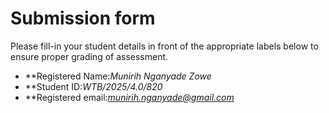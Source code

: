# Submission form

Please fill-in your student details in front of the appropriate labels
below to ensure proper grading of assessment.

- **Registered Name:*Munirih Nganyade Zowe*
- **Student ID:*WTB/2025/4.0/820*
- **Registered email:*munirih.nganyade@gmail.com*
